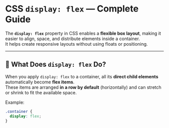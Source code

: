 # CSS `display: flex` — Complete Guide

The **`display: flex`** property in CSS enables a **flexible box layout**, making it easier to align, space, and distribute elements inside a container.  
It helps create responsive layouts without using floats or positioning.

---

## 🧠 What Does `display: flex` Do?

When you apply `display: flex` to a container, all its **direct child elements** automatically become **flex items**.  
These items are arranged **in a row by default** (horizontally) and can stretch or shrink to fit the available space.

Example:
```css
.container {
  display: flex;
}

